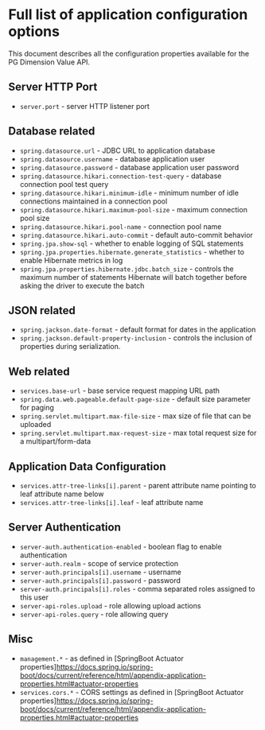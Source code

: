 
# Full list of application configuration options

This document describes all the configuration properties available for the PG Dimension Value API.


## Server HTTP Port
- `server.port` - server HTTP listener port


## Database related
- `spring.datasource.url` - JDBC URL to application database
- `spring.datasource.username` - database application user 
- `spring.datasource.password` - database application user password
- `spring.datasource.hikari.connection-test-query` - database connection pool test query
- `spring.datasource.hikari.minimum-idle` - minimum number of idle connections maintained in a connection pool
- `spring.datasource.hikari.maximum-pool-size` - maximum connection pool size
- `spring.datasource.hikari.pool-name` - connection pool name
- `spring.datasource.hikari.auto-commit` - default auto-commit behavior
- `spring.jpa.show-sql` - whether to enable logging of SQL statements
- `spring.jpa.properties.hibernate.generate_statistics` - whether to enable Hibernate metrics in log
- `spring.jpa.properties.hibernate.jdbc.batch_size` - controls the maximum number of statements Hibernate will batch together before asking the driver to execute the batch


## JSON related
- `spring.jackson.date-format` - default format for dates in the application
- `spring.jackson.default-property-inclusion` - controls the inclusion of properties during serialization.


## Web related
- `services.base-url` - base service request mapping URL path
- `spring.data.web.pageable.default-page-size` - default size parameter for paging
- `spring.servlet.multipart.max-file-size` - max size of file that can be uploaded
- `spring.servlet.multipart.max-request-size` - max total request size for a multipart/form-data


## Application Data Configuration
- `services.attr-tree-links[i].parent` - parent attribute name pointing to leaf attribute name below
- `services.attr-tree-links[i].leaf` - leaf attribute name


## Server Authentication
- `server-auth.authentication-enabled` - boolean flag to enable authentication
- `server-auth.realm` - scope of service protection
- `server-auth.principals[i].username` - username
- `server-auth.principals[i].password` - password
- `server-auth.principals[i].roles` - comma separated roles assigned to this user
- `server-api-roles.upload` - role allowing upload actions
- `server-api-roles.query` - role allowing query


## Misc
- `management.*` - as defined in [SpringBoot Actuator properties]https://docs.spring.io/spring-boot/docs/current/reference/html/appendix-application-properties.html#actuator-properties
- `services.cors.*` - CORS settings as defined in [SpringBoot Actuator properties]https://docs.spring.io/spring-boot/docs/current/reference/html/appendix-application-properties.html#actuator-properties
